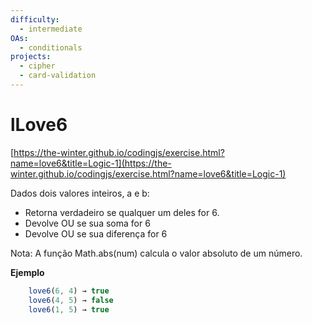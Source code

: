 ```yaml
---
difficulty:
  - intermediate
OAs:
  - conditionals
projects:
  - cipher
  - card-validation
---
```


# lLove6

[https://the-winter.github.io/codingjs/exercise.html?name=love6&title=Logic-1](https://the-winter.github.io/codingjs/exercise.html?name=love6&title=Logic-1)

Dados dois valores inteiros, a e b:

- Retorna verdadeiro se qualquer um deles for 6.
- Devolve OU se sua soma for 6
- Devolve OU se sua diferença for 6

Nota: A função Math.abs(num) calcula o valor absoluto de um número.

**Ejemplo**

```js
    love6(6, 4) → true
    love6(4, 5) → false
    love6(1, 5) → true
```
